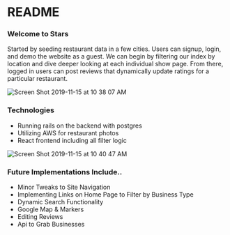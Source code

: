 # README

### Welcome to Stars

Started by seeding restaurant data in a few cities. Users can signup, login, and demo the website as a guest.
We can begin by filtering our index by location and dive deeper looking at each individual show page.
From there, logged in users can post reviews that dynamically update ratings for a particular restaurant.

![Screen Shot 2019-11-15 at 10 38 07 AM](https://user-images.githubusercontent.com/52093281/68966918-10679700-0794-11ea-96b7-b6ddc956a83c.png)





### Technologies
* Running rails on the backend with postgres
* Utilizing AWS for restaurant photos
* React frontend including all filter logic

![Screen Shot 2019-11-15 at 10 40 47 AM](https://user-images.githubusercontent.com/52093281/68967137-6f2d1080-0794-11ea-9f0e-75c844624905.png)




### Future Implementations Include..

* Minor Tweaks to Site Navigation
* Implementing Links on Home Page to Filter by Business Type
* Dynamic Search Functionality
* Google Map & Markers
* Editing Reviews
* Api to Grab Businesses


